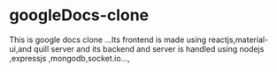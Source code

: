 # googleDocs-clone
This is google docs clone ...Its frontend is made using reactjs,material-ui,and quill server and its backend and server is handled using nodejs ,expressjs ,mongodb,socket.io...,
